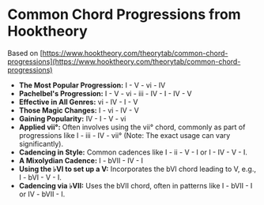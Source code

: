 # Common Chord Progressions from Hooktheory

Based on [https://www.hooktheory.com/theorytab/common-chord-progressions](https://www.hooktheory.com/theorytab/common-chord-progressions)

*   **The Most Popular Progression:** I - V - vi - IV
*   **Pachelbel's Progression:** I - V - vi - iii - IV - I - IV - V
*   **Effective in All Genres:** vi - IV - I - V
*   **Those Magic Changes:** I - vi - IV - V
*   **Gaining Popularity:** IV - I - V - vi
*   **Applied vii°:** Often involves using the vii° chord, commonly as part of progressions like I - iii - IV - vii° (Note: The exact usage can vary significantly).
*   **Cadencing in Style:** Common cadences like I - ii - V - I or I - IV - V - I.
*   **A Mixolydian Cadence:** I - bVII - IV - I
*   **Using the ♭VI to set up a V:** Incorporates the bVI chord leading to V, e.g., I - bVI - V - I.
*   **Cadencing via ♭VII:** Uses the bVII chord, often in patterns like I - bVII - I or IV - bVII - I. 